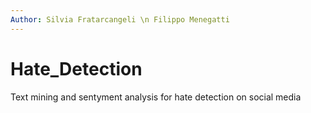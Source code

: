 ```yaml
---
Author: Silvia Fratarcangeli \n Filippo Menegatti
---
```


# Hate_Detection
Text mining and sentyment analysis for hate detection on social media
